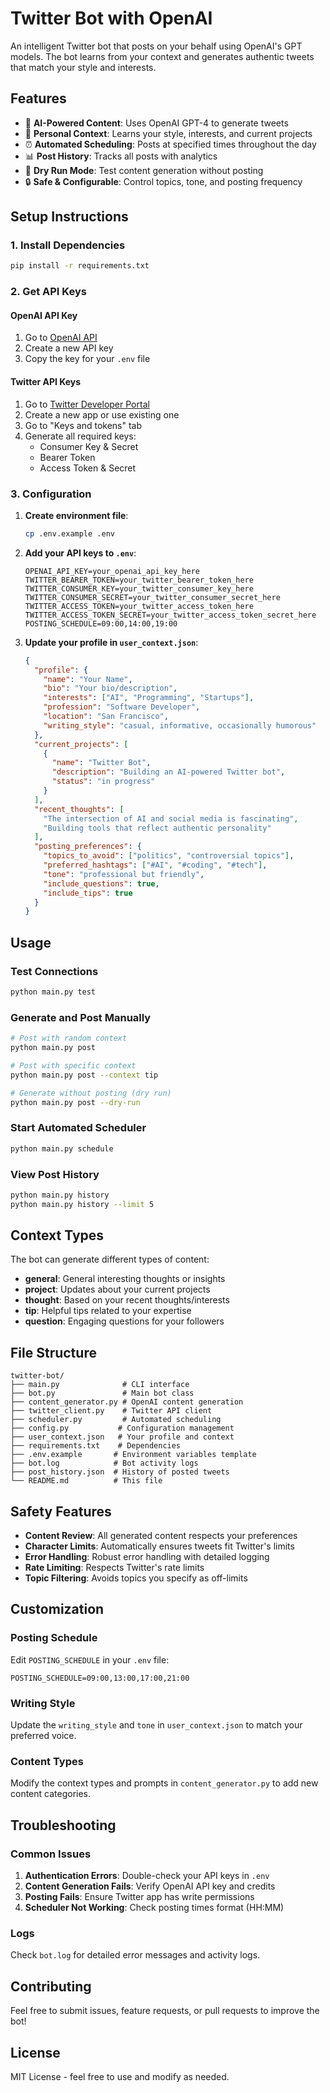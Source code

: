 # Twitter Bot with OpenAI

An intelligent Twitter bot that posts on your behalf using OpenAI's GPT models. The bot learns from your context and generates authentic tweets that match your style and interests.

## Features

- 🤖 **AI-Powered Content**: Uses OpenAI GPT-4 to generate tweets
- 👤 **Personal Context**: Learns your style, interests, and current projects
- ⏰ **Automated Scheduling**: Posts at specified times throughout the day
- 📊 **Post History**: Tracks all posts with analytics
- 🧪 **Dry Run Mode**: Test content generation without posting
- 🔒 **Safe & Configurable**: Control topics, tone, and posting frequency

## Setup Instructions

### 1. Install Dependencies

```bash
pip install -r requirements.txt
```

### 2. Get API Keys

#### OpenAI API Key
1. Go to [OpenAI API](https://platform.openai.com/api-keys)
2. Create a new API key
3. Copy the key for your `.env` file

#### Twitter API Keys
1. Go to [Twitter Developer Portal](https://developer.twitter.com/en/portal/dashboard)
2. Create a new app or use existing one
3. Go to "Keys and tokens" tab
4. Generate all required keys:
   - Consumer Key & Secret
   - Bearer Token
   - Access Token & Secret

### 3. Configuration

1. **Create environment file**:
   ```bash
   cp .env.example .env
   ```

2. **Add your API keys to `.env`**:
   ```env
   OPENAI_API_KEY=your_openai_api_key_here
   TWITTER_BEARER_TOKEN=your_twitter_bearer_token_here
   TWITTER_CONSUMER_KEY=your_twitter_consumer_key_here
   TWITTER_CONSUMER_SECRET=your_twitter_consumer_secret_here
   TWITTER_ACCESS_TOKEN=your_twitter_access_token_here
   TWITTER_ACCESS_TOKEN_SECRET=your_twitter_access_token_secret_here
   POSTING_SCHEDULE=09:00,14:00,19:00
   ```

3. **Update your profile in `user_context.json`**:
   ```json
   {
     "profile": {
       "name": "Your Name",
       "bio": "Your bio/description",
       "interests": ["AI", "Programming", "Startups"],
       "profession": "Software Developer",
       "location": "San Francisco",
       "writing_style": "casual, informative, occasionally humorous"
     },
     "current_projects": [
       {
         "name": "Twitter Bot",
         "description": "Building an AI-powered Twitter bot",
         "status": "in progress"
       }
     ],
     "recent_thoughts": [
       "The intersection of AI and social media is fascinating",
       "Building tools that reflect authentic personality"
     ],
     "posting_preferences": {
       "topics_to_avoid": ["politics", "controversial topics"],
       "preferred_hashtags": ["#AI", "#coding", "#tech"],
       "tone": "professional but friendly",
       "include_questions": true,
       "include_tips": true
     }
   }
   ```

## Usage

### Test Connections
```bash
python main.py test
```

### Generate and Post Manually
```bash
# Post with random context
python main.py post

# Post with specific context
python main.py post --context tip

# Generate without posting (dry run)
python main.py post --dry-run
```

### Start Automated Scheduler
```bash
python main.py schedule
```

### View Post History
```bash
python main.py history
python main.py history --limit 5
```

## Context Types

The bot can generate different types of content:

- **general**: General interesting thoughts or insights
- **project**: Updates about your current projects
- **thought**: Based on your recent thoughts/interests
- **tip**: Helpful tips related to your expertise
- **question**: Engaging questions for your followers

## File Structure

```
twitter-bot/
├── main.py              # CLI interface
├── bot.py               # Main bot class
├── content_generator.py # OpenAI content generation
├── twitter_client.py    # Twitter API client
├── scheduler.py         # Automated scheduling
├── config.py           # Configuration management
├── user_context.json   # Your profile and context
├── requirements.txt    # Dependencies
├── .env.example       # Environment variables template
├── bot.log            # Bot activity logs
├── post_history.json  # History of posted tweets
└── README.md          # This file
```

## Safety Features

- **Content Review**: All generated content respects your preferences
- **Character Limits**: Automatically ensures tweets fit Twitter's limits
- **Error Handling**: Robust error handling with detailed logging
- **Rate Limiting**: Respects Twitter's rate limits
- **Topic Filtering**: Avoids topics you specify as off-limits

## Customization

### Posting Schedule
Edit `POSTING_SCHEDULE` in your `.env` file:
```env
POSTING_SCHEDULE=09:00,13:00,17:00,21:00
```

### Writing Style
Update the `writing_style` and `tone` in `user_context.json` to match your preferred voice.

### Content Types
Modify the context types and prompts in `content_generator.py` to add new content categories.

## Troubleshooting

### Common Issues

1. **Authentication Errors**: Double-check your API keys in `.env`
2. **Content Generation Fails**: Verify OpenAI API key and credits
3. **Posting Fails**: Ensure Twitter app has write permissions
4. **Scheduler Not Working**: Check posting times format (HH:MM)

### Logs
Check `bot.log` for detailed error messages and activity logs.

## Contributing

Feel free to submit issues, feature requests, or pull requests to improve the bot!

## License

MIT License - feel free to use and modify as needed. 